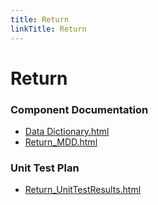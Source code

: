 ```yaml
---
title: Return 
linkTitle: Return 
---
```


# Return 
### Component Documentation

- [Data Dictionary.html](doc/Data%20Dictionary.html)
- [Return_MDD.html](doc/Return_MDD.html)

### Unit Test Plan

- [Return_UnitTestResults.html](utp/Tessy/report/Return_UnitTestResults.html)

